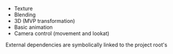 - Texture
- Blending
- 3D (MVP transformation)
- Basic animation
- Camera control (movement and lookat)

External dependencies are symbolically linked to the project root's